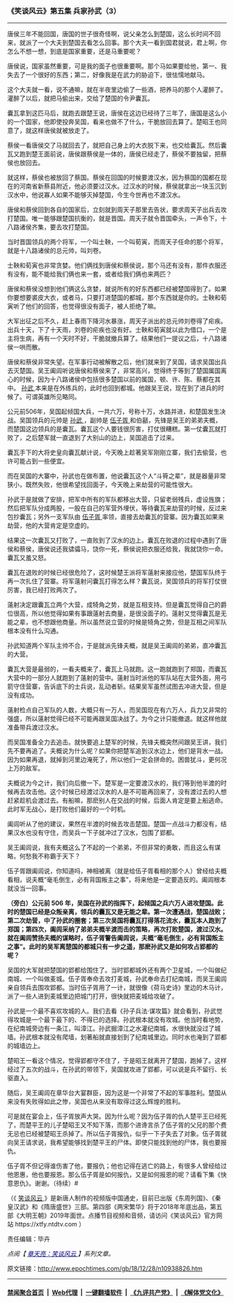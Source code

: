 ### 《笑谈风云》第五集 兵家孙武（3）
------------------------

<p>
 唐侯三年不能回国，唐国的世子很奇怪啊，说父亲怎么到楚国，这么长时间不回来，就派了一个大夫到楚国去看怎么回事。那个大夫一看到国君就说，君上啊，你怎么不想一想，到底是国家重要，还是马重要呢？
</p>
<p>
 唐侯说，国家虽然重要，可是我的面子也很重要啊。那个马如果要给他，第一、我失去了一个很好的东西；第二，好像我是在武力的胁迫下，很怯懦地献马。
</p>
<p>
 这个大夫就一看，说不通嘛，就在半夜里边偷了一些酒，把养马的那个人灌醉了。灌醉了以后，就把马偷出来，交给了楚国的令尹囊瓦。
</p>
<p>
 囊瓦拿到这匹马后，就跑去跟楚王说，唐侯在这边已经待了三年了，唐国是这么小的一个国家，他即使投奔吴国，看来也做不了什么，干脆放回去算了。楚昭王也同意了，就这样唐侯就被放走了。
</p>
<p>
 蔡侯一看唐侯交了马就回去了，就把自己身上的大衣脱下来，也交给囊瓦。然后囊瓦又跑到楚王面前说，唐侯跟蔡侯是一体的，唐侯已经走了，蔡侯不要独留，把蔡侯也放回去。
</p>
<p>
 就这样，蔡侯也被放回了蔡国。蔡侯在回国的时候要渡汉水，因为蔡国的国都在现在的河南省新蔡县附近，他必须要过汉水。过汉水的时候，蔡侯就拿出一块玉沉到汉水中，他说寡人如果不能够灭掉楚国，今生今世再也不渡汉水。
</p>
<p>
 唐侯和蔡侯回到各自的国家后，立刻就到周天子那里去告状，要求周天子出兵去攻打楚国。唯一能够跟楚国抗衡的，就是晋国。周天子就令晋国牵头，一声令下，十八路诸侯齐集，要去攻打楚国。
</p>
<p>
 当时晋国领兵的两个将军，一个叫士鞅，一个叫荀寅，而周天子任命的那个将军，就是十八路诸侯的总元帅，叫刘卷。
</p>
<p>
 士鞅和荀寅也非常贪婪。他们俩找到唐侯和蔡侯说，那个马还有没有，那件衣服还有没有，能不能给我们俩也来一套，或者给我们俩也来两匹？
</p>
<p>
 唐侯和蔡侯没想到他们俩这么贪婪，就说所有的好东西都已经被楚国得到了。如果你要想要裘皮大衣，或者马，只要打进楚国的都城，那个东西就是你的。士鞅和荀寅听了他们的回答，也觉得很没有面子，被人拒绝了嘛。
</p>
<p>
 大军出征之后不久，赶上春雨下降河水暴涨，周天子派出的总元帅刘卷得了疟疾。出兵十天，下了十天雨，刘卷的疟疾也没有好。士鞅和荀寅就以此为借口，一个是主将生病，再有一个天时不好，干脆就撤兵算了。结果他们一提议之后，十八路诸侯一哄而散。
</p>
<p>
 唐侯和蔡侯非常失望。在军事行动被解散之后，他们就来到了吴国，请求吴国出兵去灭楚国。吴王阖闾听说唐侯和蔡侯来了，非常高兴，觉得终于等到了楚国属国离心的时候，因为十八路诸侯中包括很多楚国以前的属国，顿、许、陈、蔡都在其中。
 <a href="http://www.epochtimes.com/gb/tag/%E5%AD%99%E6%AD%A6.html">
  孙武
 </a>
 本来是在外练兵的，此时也回到都城。他跟吴王说，现在到了进兵的时候了。可谓英雄所见略同。
</p>
<p>
 公元前506年，吴国起倾国大兵，一共六万，号称十万，水路并进，和楚国发生决战。吴国领兵的元帅是
 <a href="http://www.epochtimes.com/gb/tag/%E5%AD%99%E6%AD%A6.html">
  孙武
 </a>
 ，副帅是
 <a href="http://www.epochtimes.com/gb/tag/%E4%BC%8D%E5%AD%90%E8%83%A5.html">
  伍子胥
 </a>
 和伯嚭，先锋是吴王的弟弟夫概，而楚国这边领兵的是囊瓦。囊瓦这个人要钱很厉害，打仗很糟糕。第一仗囊瓦就打败了，之后楚军就一直退到了大别山的边上，吴国追击了过来。
</p>
<p>
 囊瓦手下的大将史皇向囊瓦献计说，今天晚上趁著吴军刚刚立寨，我们去偷营，也许可能占到一些便宜。
</p>
<p>
 而在吴国的大寨中，孙武也在做布置，他说囊瓦这个人“斗筲之辈”，就是器量非常狭小，既然失败，他很希望找回面子，今天晚上来劫营的可能性很大。
</p>
<p>
 孙武于是就做了安排，把军中所有的军队都移出大营，只留老弱残兵，虚设旌旗；然后把军队分成两股，一股在自己的军营外埋伏，等待囊瓦来劫营的时候，反过来包抄囊瓦；另外一支军队由
 <a href="http://www.epochtimes.com/gb/tag/%E4%BC%8D%E5%AD%90%E8%83%A5.html">
  伍子胥
 </a>
 率领，直接去劫囊瓦的营寨。因为囊瓦如果来劫营，他的大营肯定是空虚的。
</p>
<p>
 结果这一次囊瓦又打败了，一直败到了汉水的边上。囊瓦在败退的过程中遇到了唐侯和蔡侯，唐侯说还我骕骦马，饶你一死，蔡侯说把衣服还给我，我就饶你一命。囊瓦又羞又怒。
</p>
<p>
 囊瓦在退败的时候已经很危险了，这时候楚王派将军薳射来接应他，楚国军队终于再一次扎住了营寨。将军薳射问囊瓦打得怎么样？囊瓦说，吴国领兵的将军打仗很厉害，我已经打败两次了。
</p>
<p>
 薳射决定跟囊瓦立两个大营，成犄角之势，就是互相支持。但是囊瓦觉得自己的爵位很高，所以他觉得如果有事跟薳射去商量，是很没面子的。薳射又觉得囊瓦是无能之辈，也不想跟他商量。所以虽然说立营的时候是犄角之势，但是互相之间军队根本没有什么沟通。
</p>
<p>
 孙武知道两个军队主帅不合，于是就派先锋夫概，就是吴王阖闾的弟弟，直冲囊瓦的大营。
</p>
<p>
 囊瓦大营是最弱的，一看夫概来了，囊瓦上马就跑。这一跑就跑到了郑国，而囊瓦大营中的一部分人就跑到了薳射的营中。薳射当时派他的军队站在大营外面，用弓箭守住营寨，告诉底下的士兵说，乱动者斩。结果吴军虽然试图去冲进大营，但是没有成功。
</p>
<p>
 薳射检点自己军队的人数，大概只有一万人，而吴国现在有六万人，兵力又非常的强盛，所以薳射觉得已经不可能再跟吴国决战了。为今之计只能撤退。就这样他就准备带兵渡过汉水。
</p>
<p>
 而吴国准备全力去追击。就快要追上楚军的时候，先锋夫概突然间跟吴王讲，我们先不要再追了。夫概说为什么呢？如果你把楚军追到汉水边上，他们是背水一战。因为如果再退，就掉到河里边淹死了，所以他们一定会拼命的。困兽犹斗，更何况上万的敌军。
</p>
<p>
 夫概说为今之计，我们向后撤一下。楚军是一定要渡汉水的，我们等到他半渡的时候再去攻击他。这个时候已经渡过汉水的人是不可能再回来了，没有渡过去的人想赶紧趁机会渡过去。有船嘛，那麽别人在交战的时候，后面人肯定是要上船逃命。此时军无战心，是打败他们最好的一个时机。
</p>
<p>
 阖闾听从了他的建议，果然在半渡的时候去攻击楚国。楚国一点战斗力都没有，结果汉水也没有守住，而吴兵一下子就冲过了汉水，包围了郢都。
</p>
<p>
 吴王阖闾说，我有夫概这么了不起的一个弟弟，不但非常的勇敢，而且这么有谋略，何愁我不称霸于天下？
</p>
<p>
 伍子胥跟阖闾说，你知道吗，神相被离（就是给伍子胥看相的那个人）曾经给夫概看相，说夫概“毫毛倒生，必有背国叛主之事”，将来他是一定要造反的。阖闾根本就没当一回事。
</p>
<p>
 <strong>
  （旁白）公元前
 </strong>
 <strong>
  506
 </strong>
 <strong>
  年，吴国在孙武的指挥下，起倾国之兵六万人进攻楚国。此时的楚国已经是众叛亲离，领兵的囊瓦又是无能之辈。第一次遭遇战，楚国战败；第二次劫营，中了孙武的圈套；第三次吴国将囊瓦打得落花流水，囊瓦本人跑到了郑国；第四次，阖闾采纳了弟弟夫概半渡而击的策略，再次打败楚国，渡过汉水。就在阖闾赞扬夫概的谋略时，伍子胥警告阖闾说，夫概“毫毛倒生，必有背国叛主之事”。此时的吴军离楚国的都城只有一步之遥，那麽孙武又是如何攻占郢都的呢？
 </strong>
</p>
<p>
 吴国的大军就把楚国的郢都给围住了。当时郢都城外还有两个卫星城，一个叫做纪南城、一个叫做麦城。伍子胥奉命去攻打麦城，孙武奉命去打纪南城，而吴王阖闾亲自领兵去围攻郢都。当时伍子胥用了一计，就很像《荷马史诗》里边的木马计，派了一些人进到麦城里边把城门打开，很快就把麦城给攻破了。
</p>
<p>
 孙武是一个最不喜欢攻城的人。我们去看《孙子兵法‧谋攻篇》就会看到，孙武觉得攻城是一个最下最下的、不得已的选择。孙武根本就没有攻城。他当时看地势，在纪南城旁边有一条江，叫漳江。孙武掘漳江之水灌纪南城，水很快就没过了城墙。孙武根本就没有爬墙，划著船就直接划到了纪南城里边。同时水也淹到了郢都的城墙边上。
</p>
<p>
 楚昭王一看这个情况，觉得郢都守不住了，于是昭王就离开了楚国，跑掉了。这样经过了五次的战斗，在孙武的带领下，吴国就攻进了郢都，可以说是兵不留行、长驱直入。
</p>
<p>
 随后，吴王阖闾在章华台大宴群臣，因为这是一个非常了不起的军事胜利。楚国从来没有失败得如此之惨，吴国也从来没有取得过这么辉煌的胜利。
</p>
<p>
 可是就在宴会上，伍子胥放声大哭。因为什么呢？因为伍子胥的仇人楚平王已经死了，而楚平王的儿子楚昭王又不知下落，而那个进谗言杀了伍子胥的父兄的那个费无忌也已经被楚昭王杀掉了。所以伍子胥报仇，似乎一下子失去了对象。伍子胥就向吴王请求说，我希望能够找到楚平王的尸体。即使只能找到他的尸体，我也要报仇。
</p>
<p>
 伍子胥不但记得谁伤害了他，要报仇；他也记得在逃亡的路上，有很多人曾经给过他恩惠，他也要报恩。那么伍子胥是如何报仇，又是如何报恩的呢？请看下集《快意恩仇》。谢谢。（待续）#
</p>
<p>
 （《
 <a href="http://www.epochtimes.com/gb/tag/%E7%AC%91%E8%B0%88%E9%A3%8E%E4%BA%91.html">
  笑谈风云
 </a>
 》是新唐人制作的视频版中国通史，目前已出版《东周列国》、《秦皇汉武》和《隋唐盛世》三部。第四部《两宋繁华》将于2018年年底出品，第五部《大明王朝》2019年面世。点播节目视频和音频，请访问《笑谈风云》官方网站 https://xtfy.ntdtv.com ）
</p>
<p>
 责任编辑：毕卉
</p>
<p>
 <em>
  点阅【
  <span style="color: #000080;">
   <a href="http://www.epochtimes.com/gb/tag/%E7%AB%A0%E5%A4%A9%E4%BA%AE%EF%BC%9A%E7%AC%91%E8%AB%87%E9%A2%A8%E9%9B%B2.html" style="color: #000080;">
    章天亮：笑谈风云
   </a>
  </span>
  】系列文章。
 </em>
</p>

原文链接：http://www.epochtimes.com/gb/18/12/28/n10938826.htm


------------------------
#### [禁闻聚合首页](https://github.com/gfw-breaker/banned-news/blob/master/README.md) &nbsp;|&nbsp; [Web代理](https://github.com/gfw-breaker/open-proxy/blob/master/README.md) &nbsp;|&nbsp; [一键翻墙软件](https://github.com/gfw-breaker/nogfw/blob/master/README.md) &nbsp;|&nbsp; [《九评共产党》](https://github.com/gfw-breaker/9ping.md/blob/master/README.md#九评之一评共产党是什么) &nbsp;|&nbsp; [《解体党文化》](https://github.com/gfw-breaker/jtdwh.md/blob/master/README.md#绪论)